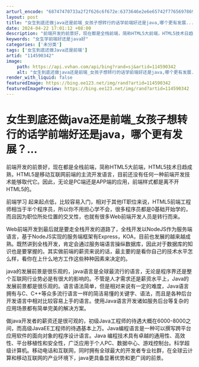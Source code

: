 ```yaml
---
arturl_encode: "68747470733a2f2f626c6f672e:6373646e2e6e65742f77656978696e5f33353134363132312f:61727469636c652f64657461696c732f313134353930333432"
layout: post
title: "女生到底还做java还是前端_女孩子想转行的话学前端好还是java,哪个更有发展..."
date: 2024-04-22 17:01:12 +08:00
description: "前端开发的前景好，现在都是全栈前端，简称HTML5大前端，HTML5技术日趋成熟，H"
keywords: "女生学前端好还是java好"
categories: ['未分类']
tags: ['女生到底还做Java还是前端']
artid: "114590342"
image:
    path: https://api.vvhan.com/api/bing?rand=sj&artid=114590342
    alt: "女生到底还做java还是前端_女孩子想转行的话学前端好还是java,哪个更有发展..."
render_with_liquid: false
featuredImage: https://bing.ee123.net/img/rand?artid=114590342
featuredImagePreview: https://bing.ee123.net/img/rand?artid=114590342
---
```


# 女生到底还做java还是前端\_女孩子想转行的话学前端好还是java，哪个更有发展？...

前端开发的前景好，现在都是全栈前端，简称HTML5大前端，HTML5技术日趋成熟，HTML5是移动互联网前端的主流开发语言，目前还没有任何一种前端开发技术能够取代它。因此，无论是PC端还是APP端的应用，前端样式都是离不开HTML5的。

前端学习 起来起点低，比较容易入门，相对于其他IT职位来说，HTML5前端工程师相当于半个程序员，所以你不用担心学不会，很多程序员都是0基础开始学的，而且因为职位所处位置的交叉性，也就有很多Web前端开发人员是转行而来。

Web前端开发到最后就是要走全栈开发的道路了，全栈开发以NodeJS作为服务端语言，基于NodeJS实现的服务端框架有Express，KOA，目前也发展的越来越成熟。既然讲到全栈开发，肯定会通过服务端语言操纵数据库，因此对于数据库的知识也是要掌握的。其实做前端的薪资来说的话，最主要的是看你自己的技术水平怎么样，看你在上什么地方工作这些种种因素来决定的。

java的发展前景是很乐观的，java语言是全球最流行的语言，无论是程序界还是整个互联网行业势必是有很大的影响的。不管是人才需求还是薪资水平上，Java的发展前景都是很乐观的。语言语法简单，但是相对来说有一定的难度，Java语言拥有与C、C++等众多流行语言一样的简洁易懂的关键字、语法，而且是各种后台开发语言中相对比较容易上手的语言。使用Java语言开发诸如服务后台等复杂的应用场景都有简单完美的解决方案。

做java开发者的薪资还是很可观的，初级Java工程师的待遇大概在6000-8000之间，而高级JavaEE工程师的待遇基本上万。Java编程语言是一种可以撰写跨平台应用软件的面向对象的程序设计语言。Java 编程技术具有卓越的通用性、高效性、平台移植性和安全性，广泛应用于个人PC、数据中心、游戏控制台。科学超级计算机。移动电话和互联网，同时拥有全球最大的开发者专业社群，在全球云计算和移动互联网的产业环境下，java更具备显著优势和更广阔的前景。